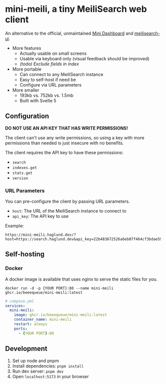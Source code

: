 # mini-meili, a tiny MeiliSearch web client

An alternative to the official, unmaintained [Mini Dashboard](https://github.com/meilisearch/mini-dashboard) and [meilisearch-ui](https://github.com/riccox/meilisearch-ui).

- More features
  - Actually usable on small screens
  - Usable via keyboard only (visual feedback should be improved)
  - _(todo) Exclude fields in index_
- More portable
  - Can connect to any MeiliSearch instance
  - Easy to self-host if need be
  - Configure via URL parameters
- More smaller
  - 193kb vs. 752kb vs. 1.5mb
  - Built with Svelte 5

## Configuration

**DO NOT USE AN API KEY THAT HAS WRITE PERMISSIONS!** 

The client can't use any write permissions, so using a key with more permissions than needed is just insecure with no benefits.

The client requires the API key to have these permissions:

- `search`
- `indexes.get`
- `stats.get`
- `version`

### URL Parameters

You can pre-configure the client by passing URL parameters.

- `host`: The URL of the MeiliSearch instance to connect to
- `api_key`: The API key to use

Example:

```url
https://mini-meili.haglund.dev/?host=https://search.haglund.dev&api_key=22b483672526a6eb07f464cf3bdae5924ff25d031b7d69968eb5babccbbd9c79
```

## Self-hosting

### Docker

A docker image is available that uses nginx to serve the static files for you.

```command
docker run -d -p {YOUR PORT}:80 --name mini-meili ghcr.io/beeequeue/mini-meili:latest
```

```yaml
# compose.yml
services:
  mini-meili:
    image: ghcr.io/beeequeue/mini-meili:latest
    container_name: mini-meili
    restart: always
    ports:
      - {YOUR PORT}:80
```

## Development

1. Set up node and pnpm
1. Install dependencies: `pnpm install`
1. Run dev server: `pnpm dev`
1. Open `localhost:5173` in your browser
